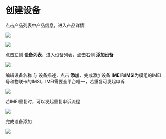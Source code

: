 # 创建设备


点击产品列表中产品信息，进入产品详情

![](/images/LwM2M/产品列表.png)

![](/images/LwM2M/产品详情.png)

点击左侧 **设备列表**，进入设备列表，点击右侧 **添加设备**

![](/images/LwM2M/创建设备.png)

编辑设备名称 与 设备描述，点击 **添加**，完成添加设备
**IMEI**和**IMSI**为模组的IMEI号和物联卡的IMSI，IMEI需要全平台唯一，若重复可发起申诉

![](/images/LwM2M/创建设备的详情.png)

若IMEI重复时，可以发起重复申诉流程

![](/images/LwM2M/重复申诉.png)

完成设备添加

![](/images/LwM2M/完成添加设备.png)

